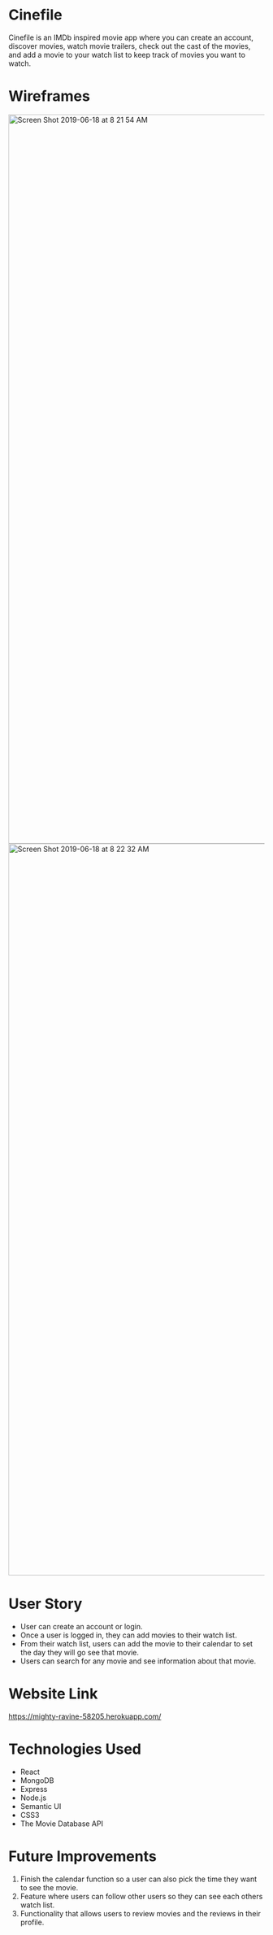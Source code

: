 # Cinefile

Cinefile is an IMDb inspired movie app where you can create an account, discover movies, watch movie trailers, check out the cast of the movies, and add a movie to your watch list to keep track of movies you want to watch.

# Wireframes

<img width="1435" alt="Screen Shot 2019-06-18 at 8 21 54 AM" src="https://user-images.githubusercontent.com/46550126/59697666-20f2f180-91a3-11e9-8c01-f58534d2ad2c.png">
<img width="1440" alt="Screen Shot 2019-06-18 at 8 22 32 AM" src="https://user-images.githubusercontent.com/46550126/59697737-3e27c000-91a3-11e9-9c23-5745ef8b660c.png">

# User Story

* User can create an account or login.
* Once a user is logged in, they can add movies to their watch list.
* From their watch list, users can add the movie to their calendar to set the day they will go see that movie.
* Users can search for any movie and see information about that movie.

# Website Link
https://mighty-ravine-58205.herokuapp.com/

# Technologies Used

* React
* MongoDB
* Express
* Node.js
* Semantic UI
* CSS3
* The Movie Database API

# Future Improvements

1. Finish the calendar function so a user can also pick the time they want to see the movie.
2. Feature where users can follow other users so they can see each others watch list.
3. Functionality that allows users to review movies and the reviews in their profile.
